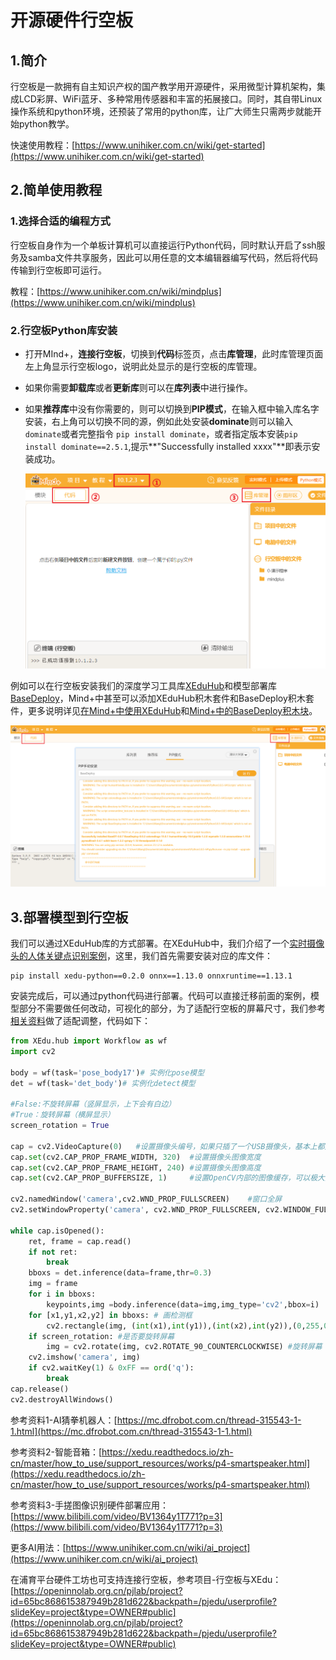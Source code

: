 # 开源硬件行空板

## 1.简介

行空板是一款拥有自主知识产权的国产教学用开源硬件，采用微型计算机架构，集成LCD彩屏、WiFi蓝牙、多种常用传感器和丰富的拓展接口。同时，其自带Linux操作系统和python环境，还预装了常用的python库，让广大师生只需两步就能开始python教学。

快速使用教程：[https://www.unihiker.com.cn/wiki/get-started](https://www.unihiker.com.cn/wiki/get-started)

## 2.简单使用教程

### 1.选择合适的编程方式

行空板自身作为一个单板计算机可以直接运行Python代码，同时默认开启了ssh服务及samba文件共享服务，因此可以用任意的文本编辑器编写代码，然后将代码传输到行空板即可运行。

教程：[https://www.unihiker.com.cn/wiki/mindplus](https://www.unihiker.com.cn/wiki/mindplus)

### 2.行空板Python库安装

- 打开MInd+，**连接行空板**，切换到**代码**标签页，点击**库管理**，此时库管理页面左上角显示行空板logo，说明此处显示的是行空板的库管理。

- 如果你需要**卸载库**或者**更新库**则可以在**库列表**中进行操作。

- 如果**推荐库**中没有你需要的，则可以切换到**PIP模式**，在输入框中输入库名字安装，右上角可以切换不同的源，例如此处安装**dominate**则可以输入`dominate`或者完整指令 `pip install dominate`，或者指定版本安装`pip install dominate==2.5.1`,提示**"Successfully installed xxxx"**即表示安装成功。

  ![](../../images/basedeploy/install_1.png)

例如可以在行空板安装我们的深度学习工具库[XEduHub](https://xedu.readthedocs.io/zh-cn/master/xedu_hub.html)和模型部署库[BaseDeploy](https://xedu.readthedocs.io/zh-cn/master/basedeploy.html)，Mind+中甚至可以添加XEduHub积木套件和BaseDeploy积木套件，更多说明详见[在Mind+中使用XEduHub](https://xedu.readthedocs.io/zh-cn/master/xedu_hub/mindplus_xeduhub.html)和[Mind+中的BaseDeploy积木块](https://xedu.readthedocs.io/zh-cn/master/basedeploy/introduction.html#mind-basedeploy)。

![](../../images/basedeploy/install_lab.png)

## 3.部署模型到行空板

我们可以通过XEduHub库的方式部署。在XEduHub中，我们介绍了一个[实时摄像头的人体关键点识别案例](https://xedu.readthedocs.io/zh-cn/master/xedu_hub/projects.html#id2)，这里，我们首先需要安装对应的库文件：
```
pip install xedu-python==0.2.0 onnx==1.13.0 onnxruntime==1.13.1
```
安装完成后，可以通过python代码进行部署。代码可以直接迁移前面的案例，模型部分不需要做任何改动，可视化的部分，为了适配行空板的屏幕尺寸，我们参考[相关资料](https://mc.dfrobot.com.cn/thread-312867-1-1.html)做了适配调整，代码如下：

```python
from XEdu.hub import Workflow as wf
import cv2

body = wf(task='pose_body17')# 实例化pose模型
det = wf(task='det_body')# 实例化detect模型

#False:不旋转屏幕（竖屏显示，上下会有白边）
#True：旋转屏幕（横屏显示）
screen_rotation = True 

cap = cv2.VideoCapture(0)   #设置摄像头编号，如果只插了一个USB摄像头，基本上都是0
cap.set(cv2.CAP_PROP_FRAME_WIDTH, 320)  #设置摄像头图像宽度
cap.set(cv2.CAP_PROP_FRAME_HEIGHT, 240) #设置摄像头图像高度
cap.set(cv2.CAP_PROP_BUFFERSIZE, 1)     #设置OpenCV内部的图像缓存，可以极大提高图像的实时性。

cv2.namedWindow('camera',cv2.WND_PROP_FULLSCREEN)    #窗口全屏
cv2.setWindowProperty('camera', cv2.WND_PROP_FULLSCREEN, cv2.WINDOW_FULLSCREEN)   #窗口全屏

while cap.isOpened():
    ret, frame = cap.read()
    if not ret:
        break
    bboxs = det.inference(data=frame,thr=0.3)
    img = frame
    for i in bboxs:
        keypoints,img =body.inference(data=img,img_type='cv2',bbox=i)
    for [x1,y1,x2,y2] in bboxs: # 画检测框
        cv2.rectangle(img, (int(x1),int(y1)),(int(x2),int(y2)),(0,255,0),2)
    if screen_rotation: #是否要旋转屏幕
        img = cv2.rotate(img, cv2.ROTATE_90_COUNTERCLOCKWISE) #旋转屏幕
    cv2.imshow('camera', img)
    if cv2.waitKey(1) & 0xFF == ord('q'):
        break    
cap.release()
cv2.destroyAllWindows()
```

参考资料1-AI猜拳机器人：[https://mc.dfrobot.com.cn/thread-315543-1-1.html](https://mc.dfrobot.com.cn/thread-315543-1-1.html)


参考资料2-智能音箱：[https://xedu.readthedocs.io/zh-cn/master/how_to_use/support_resources/works/p4-smartspeaker.html](https://xedu.readthedocs.io/zh-cn/master/how_to_use/support_resources/works/p4-smartspeaker.html)


参考资料3-手搓图像识别硬件部署应用：[https://www.bilibili.com/video/BV1364y1T771?p=3](https://www.bilibili.com/video/BV1364y1T771?p=3)


更多AI用法：[https://www.unihiker.com.cn/wiki/ai_project](https://www.unihiker.com.cn/wiki/ai_project)

在浦育平台硬件工坊也可支持连接行空板，参考项目-行空板与XEdu：[https://openinnolab.org.cn/pjlab/project?id=65bc868615387949b281d622&backpath=/pjedu/userprofile?slideKey=project&type=OWNER#public](https://openinnolab.org.cn/pjlab/project?id=65bc868615387949b281d622&backpath=/pjedu/userprofile?slideKey=project&type=OWNER#public)